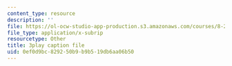 ```yaml
---
content_type: resource
description: ''
file: https://ol-ocw-studio-app-production.s3.amazonaws.com/courses/8-20-introduction-to-special-relativity-january-iap-2021/0ef0d9bc829250b9b9b519db6aa06b50_Pas_hfAna28.vtt
file_type: application/x-subrip
resourcetype: Other
title: 3play caption file
uid: 0ef0d9bc-8292-50b9-b9b5-19db6aa06b50
---
```

